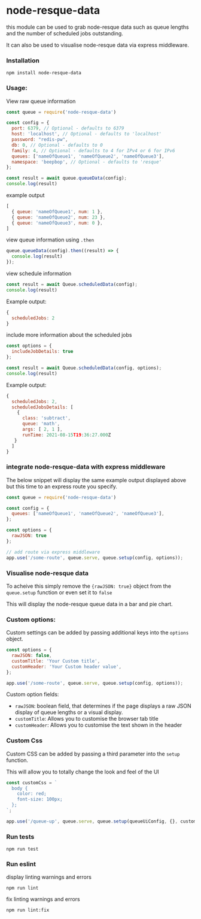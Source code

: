 # node-resque-data


this module can be used to grab node-resque data such as queue lengths and the number of scheduled jobs outstanding.

It can also be used to visualise node-resque data via express middleware.

### Installation

```
npm install node-resque-data
```

### Usage:

View raw queue information


```javascript
const queue = require('node-resque-data')

const config = {
  port: 6379, // Optional - defaults to 6379
  host: 'localhost', // Optional - defaults to 'localhost'
  password: "redis-pw",
  db: 0, // Optional - defaults to 0
  family: 4, // Optional - defaults to 4 for IPv4 or 6 for IPv6
  queues: ['nameOfQueue1', 'nameOfQueue2', 'nameOfQueue3'],
  namespace: 'beepbop', // Optional - defaults to 'resque'
};

const result = await queue.queueData(config);
console.log(result)
```

example output

```javascript
[
  { queue: 'nameOfQueue1', num: 1 },
  { queue: 'nameOfQueue2', num: 23 },
  { queue: 'nameOfQueue3', num: 0 },
]
```

view queue information using `.then`

```javascript
queue.queueData(config).then((result) => {
  console.log(result)
});
```

view schedule information

```javascript
const result = await Queue.scheduledData(config);
console.log(result)
```
Example output:

```javascript
{
  scheduledJobs: 2
}
```
include more information about the scheduled jobs

```javascript
const options = {
  includeJobDetails: true
};

const result = await Queue.scheduledData(config, options);
console.log(result)
```
Example output:

```javascript
{
  scheduledJobs: 2,
  scheduledJobsDetails: [
    {
      class: 'subtract',
      queue: 'math',
      args: [ 2, 1 ],
      runTime: 2021-08-15T19:36:27.000Z
   }
  ]
}
```


### integrate node-resque-data with express middleware

The below snippet will display the same example output displayed above but this time to an express route you specify.

```javascript
const queue = require('node-resque-data')

const config = {
  queues: ['nameOfQueue1', 'nameOfQueue2', 'nameOfQueue3'],
};

const options = {
  rawJSON: true
};

// add route via express middleware
app.use('/some-route', queue.serve, queue.setup(config, options));
```

### Visualise node-resque data

To acheive this simply remove the `{rawJSON: true}` object from the `queue.setup` function or even set it to `false`

This will display the node-resque queue data in a bar and pie chart.

### Custom options:

Custom settings can be added by passing additional keys into the `options` object.

```javascript
const options = {
  rawJSON: false,
  customTitle: 'Your Custom title',
  customHeader: 'Your Custom header value',
};

app.use('/some-route', queue.serve, queue.setup(config, options));
```

Custom option fields:

- `rawJSON`: boolean field, that determines if the page displays a raw JSON display of queue lengths or a visual display.
- `customTitle`: Allows you to customise the browser tab title
- `customHeader`: Allows you to customise the text shown in the header

### Custom Css

Custom CSS can be added by passing a third parameter into the `setup` function.

This will allow you to totally change the look and feel of the UI

```javascript
const customCss = `
  body {
    color: red;
    font-size: 100px;
  };
`;

app.use('/queue-up', queue.serve, queue.setup(queueUiConfig, {}, customCss));
```

### Run tests

```
npm run test
```

### Run eslint

display linting warnings and errors

```
npm run lint
```

fix linting warnings and errors

```
npm run lint:fix
```
